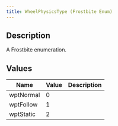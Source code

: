 ```yaml
---
title: WheelPhysicsType (Frostbite Enum)
---
```

## Description

A Frostbite enumeration.

## Values

| Name      | Value | Description |
| --------- | ----- | ----------- |
| wptNormal | 0     |             |
| wptFollow | 1     |             |
| wptStatic | 2     |             |
